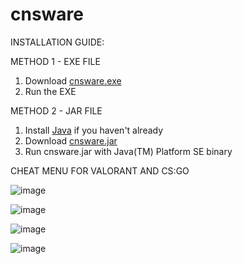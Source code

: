 # **cnsware**

INSTALLATION GUIDE:

METHOD 1 - EXE FILE
1. Download [cnsware.exe](https://github.com/conspiracy1337/cnsware/releases/download/v7.27/cnsware.exe)
2. Run the EXE

METHOD 2 - JAR FILE
1. Install [Java](https://www.java.com/download/ie_manual.jsp) if you haven't already
2. Download [cnsware.jar](https://github.com/conspiracy1337/cnsware/releases/download/v7.27/cnsware.jar)
3. Run cnsware.jar with Java(TM) Platform SE binary

CHEAT MENU FOR VALORANT AND CS:GO

![image](https://user-images.githubusercontent.com/123787641/218292953-a4b95a6b-2691-4126-b091-ea6ba9f0f878.png)

![image](https://user-images.githubusercontent.com/123787641/218292963-1f1af48e-6620-4f40-bd9a-a9c809dec9bc.png)

![image](https://user-images.githubusercontent.com/123787641/218292980-220e046b-d76b-49c2-b92d-70e236e65651.png)

![image](https://user-images.githubusercontent.com/123787641/218292987-89893985-5712-4c0e-96ae-b5a31d06ccbc.png)
